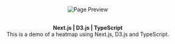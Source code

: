 <p align="center">
  <img src="https://user-images.githubusercontent.com/21183964/173829529-11bb0330-1498-4f40-9261-847e114afb7d.png" alt="Page Preview">
</p>

<br />

<div align="center"><strong>Next.js | D3.js | TypeScript</strong></div>
<div align="center">This is a demo of a heatmap using Next.js, D3.js and TypeScript.</div>
